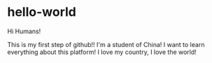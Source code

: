 # hello-world

Hi Humans!

This is my first step of github!!
I'm a student of China!
I want to learn everything about this platform!
I love my country, I love the world!
